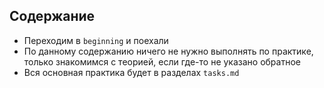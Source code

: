 ## Содержание
- Переходим в `beginning` и поехали
- По данному содержанию ничего не нужно выполнять по практике, только знакомимся с теорией, если где-то не указано обратное
- Вся основная практика будет в разделах `tasks.md`

